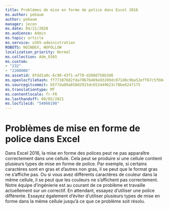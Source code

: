 ```yaml
---
title: Problèmes de mise en forme de police dans Excel 2016
ms.author: pebaum
author: pebaum
manager: jecon
ms.date: 04/21/2020
ms.audience: Admin
ms.topic: article
ms.service: o365-administration
ROBOTS: NOINDEX, NOFOLLOW
localization_priority: Normal
ms.collection: Adm_O365
ms.custom:
- "232"
- "2200006"
ms.assetid: 8fdd1a0c-6c90-43f1-af70-d200d758b3d6
ms.openlocfilehash: ff77387602fda7067b469a93289dc071d0c9ba52eff67c5fb04f4426e4034eaf
ms.sourcegitcommit: b5f7da89a650d2915dc652449623c78be6247175
ms.translationtype: MT
ms.contentlocale: fr-FR
ms.lasthandoff: 08/05/2021
ms.locfileid: "54068198"
---
```

# <a name="font-formatting-problems-in-excel"></a>Problèmes de mise en forme de police dans Excel

Dans Excel 2016, la mise en forme des polices peut ne pas apparaître correctement dans une cellule. Cela peut se produire si une cellule contient plusieurs types de mise en forme de police. Par exemple, si certains caractères sont en gras et d’autres non gras, il se peut que le format gras ne s’affiche pas. Ou si vous avez différents caractères de couleur dans la même cellule, il se peut que les couleurs ne s’affichent pas correctement. Notre équipe d’ingénierie est au courant de ce problème et travaille actuellement sur un correctif. En attendant, essayez d’utiliser une police différente. Essayez également d’éviter d’utiliser plusieurs types de mise en forme dans la même cellule jusqu’à ce que ce problème soit résolu.
  
